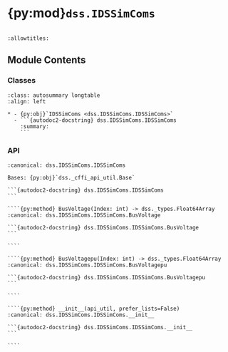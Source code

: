 # {py:mod}`dss.IDSSimComs`

```{py:module} dss.IDSSimComs
```

```{autodoc2-docstring} dss.IDSSimComs
:allowtitles:
```

## Module Contents

### Classes

````{list-table}
:class: autosummary longtable
:align: left

* - {py:obj}`IDSSimComs <dss.IDSSimComs.IDSSimComs>`
  - ```{autodoc2-docstring} dss.IDSSimComs.IDSSimComs
    :summary:
    ```
````

### API

`````{py:class} IDSSimComs(api_util, prefer_lists=False)
:canonical: dss.IDSSimComs.IDSSimComs

Bases: {py:obj}`dss._cffi_api_util.Base`

```{autodoc2-docstring} dss.IDSSimComs.IDSSimComs
```

````{py:method} BusVoltage(Index: int) -> dss._types.Float64Array
:canonical: dss.IDSSimComs.IDSSimComs.BusVoltage

```{autodoc2-docstring} dss.IDSSimComs.IDSSimComs.BusVoltage
```

````

````{py:method} BusVoltagepu(Index: int) -> dss._types.Float64Array
:canonical: dss.IDSSimComs.IDSSimComs.BusVoltagepu

```{autodoc2-docstring} dss.IDSSimComs.IDSSimComs.BusVoltagepu
```

````

````{py:method} __init__(api_util, prefer_lists=False)
:canonical: dss.IDSSimComs.IDSSimComs.__init__

```{autodoc2-docstring} dss.IDSSimComs.IDSSimComs.__init__
```

````

`````

